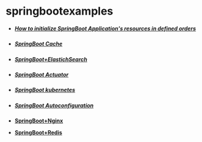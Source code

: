 # springbootexamples #


- ##### [How to initialize SpringBoot Application's resources in defined orders](https://github.com/wangyan100/springbootexamples/blob/master/spring-boot-applicationRunner/doc/readme.md) 

- ##### [SpringBoot Cache](https://github.com/wangyan100/springbootexamples/blob/master/spring-boot-cache/readme.md)

- ##### [SpringBoot+ElastichSearch](https://github.com/wangyan100/springbootexamples/blob/master/spring-boot-elasticsearch/README.md)

- ##### [SpringBoot Actuator](https://github.com/wangyan100/springbootexamples/blob/master/spring-boot-actuator/README.md) 

- ##### [SpringBoot kubernetes](https://github.com/wangyan100/springbootexamples/blob/master/spring-boot-k8s/readme.md) 

- ##### [SpringBoot Autoconfiguration](https://github.com/wangyan100/springbootexamples/blob/master/spring-boot-autoconfig/readme.md) 

- **[SpringBoot+Nginx](./spring-boot-nginx/spring-boot-nginx.md)**

- **[SpringBoot+Redis](./spring-boot-redis/springboot-redis-demo/readme.md)**

